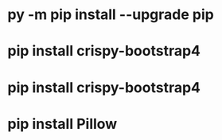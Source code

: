 # py -m pip install --upgrade pip
# pip install crispy-bootstrap4
# pip install crispy-bootstrap4 
# pip install Pillow
